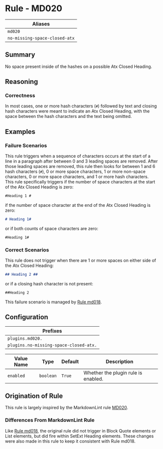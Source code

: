 # Rule - MD020

| Aliases |
| --- |
| `md020` |
| `no-missing-space-closed-atx` |

## Summary

No space present inside of the hashes on a possible Atx Closed Heading.

## Reasoning

### Correctness

In most cases, one or more hash characters (`#`) followed by text and closing
hash characters were meant to indicate an Atx Closed Heading, with the
space between the hash characters and the text being omitted.

## Examples

### Failure Scenarios

This rule triggers when a sequence of characters occurs at the start of a line in
a paragraph after between 0 and 3 leading spaces are removed.  After those leading
spaces are removed, this rule then looks for between 1 and 6 hash characters (`#`),
0 or more space characters, 1 or more non-space characters, 0 or more space
characters, and 1 or more hash characters.  This rule specifically triggers
if the number of space characters at the start of the Atx Closed Heading is zero:

```Markdown
#Heading 1 #
```

if the number of space character at the end of the Atx Closed Heading is zero:

```Markdown
# Heading 1#
```

or if both counts of space characters are zero:

```Markdown
#Heading 1#
```

### Correct Scenarios

This rule does not trigger when there are 1 or more spaces on either
side of the Atx Closed Heading:

```Markdown
## Heading 2 ##
```

or if a closing hash character is not present:

```Markdown
##Heading 2
```

This failure scenario is managed by
[Rule md018](https://github.com/jackdewinter/pymarkdown/blob/main/docs/rule_md018.md).

## Configuration

| Prefixes |
| --- |
| `plugins.md020.` |
| `plugins.no-missing-space-closed-atx.` |

| Value Name | Type | Default | Description |
| -- | -- | -- | -- |
| `enabled` | `boolean` | `True` | Whether the plugin rule is enabled. |

## Origination of Rule

This rule is largely inspired by the MarkdownLint rule
[MD020](https://github.com/DavidAnson/markdownlint/blob/master/doc/Rules.md#md020---no-space-inside-hashes-on-closed-atx-style-heading).

### Differences From MarkdownLint Rule

Like
[Rule md018](https://github.com/jackdewinter/pymarkdown/blob/main/docs/rule_md018.md),
the original rule did not trigger in Block Quote elements or
List elements, but did fire within SetExt Heading elements.  These
changes were also made in this rule to keep it consistent with
Rule md018.
